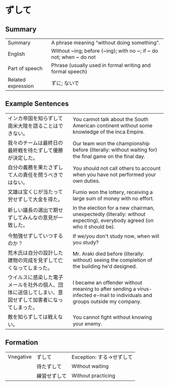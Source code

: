 # ずして

## Summary

<table><tr>   <td>Summary</td>   <td>A phrase meaning “without doing something”.</td></tr><tr>   <td>English</td>   <td>Without ~ing; before (~ing); with no ~; if ~ do not; when ~ do not</td></tr><tr>   <td>Part of speech</td>   <td>Phrase (usually used in formal writing and formal speech)</td></tr><tr>   <td>Related expression</td>   <td>ずに; ないで</td></tr></table>

## Example Sentences

<table><tr>   <td>インカ帝国を知らずして南米大陸を語ることはできない。</td>   <td>You cannot talk about the South American continent without some knowledge of the Inca Empire.</td></tr><tr>   <td>我々のチームは最終日の最終戦を待たずして優勝が決定した。</td>   <td>Our team won the championship before (literally: without waiting for) the ﬁnal game on the ﬁnal day.</td></tr><tr>   <td>自分の義務を果たさずして人の責任を問うべきではない。</td>   <td>You should not call others to account when you have not performed your own duties.</td></tr><tr>   <td>文雄は宝くじが当たって労せずして大金を得た。</td>   <td>Fumio won the lottery, receiving a large sum of money with no effort.</td></tr><tr>   <td>新しい議長の選出で期せずしてみんなの意見が一致した。</td>   <td>In the election for a new chairman, unexpectedly (literally: without expecting), everybody agreed (on who it should be).</td></tr><tr>   <td>今勉強せずしていつするのか？</td>   <td>If we/you don't study now, when will you study?</td></tr><tr>   <td>荒木氏は自分の設計した建物の完成を見ずして亡くなってしまった。</td>   <td>Mr. Araki died before (literally: without) seeing the completion of the building he'd designed.</td></tr><tr>   <td>ウイルスに感染した電子メールを社外の個人、団体に送信してしまい、意図せずして加害者になってしまった。</td>   <td>I became an offender without meaning to after sending a virus-infected e-mail to individuals and groups outside my company.</td></tr><tr>   <td>敵を知らずしては戦えない。</td>   <td>You cannot ﬁght without knowing your enemy.</td></tr></table>

## Formation

<table class="table"><tbody><tr class="tr head"><td class="td"><span class="bold">Vnegative</span></td><td class="td"><span class="concept">ずして</span></td><td class="td"><span>Exception: する→せずして</span></td></tr><tr class="tr"><td class="td"></td><td class="td"><span>待た</span><span class="concept">ずして</span></td><td class="td"><span>Without waiting</span></td></tr><tr class="tr"><td class="td"></td><td class="td"><span>練習せ</span><span class="concept">ずして</span></td><td class="td"><span>Without practicing</span></td></tr></tbody></table>

